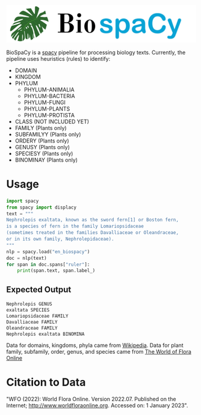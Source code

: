 ![bispacy logo](https://github.com/wjbmattingly/biospacy/raw/main/images/biospacy-header.png)

BioSpaCy is a [spacy](www.spacy.io) pipeline for processing biology texts. Currently, the pipeline uses heuristics (rules) to identify:

- DOMAIN
- KINGDOM
- PHYLUM
  - PHYLUM-ANIMALIA
  - PHYLUM-BACTERIA
  - PHYLUM-FUNGI
  - PHYLUM-PLANTS
  - PHYLUM-PROTISTA
- CLASS (NOT INCLUDED YET)
- FAMILY (Plants only)
- SUBFAMILYY (Plants only)
- ORDERY (Plants only)
- GENUSY (Plants only)
- SPECIESY (Plants only)
- BINOMINAY (Plants only)

# Usage

```python
import spacy
from spacy import displacy
text = """
Nephrolepis exaltata, known as the sword fern[1] or Boston fern,
is a species of fern in the family Lomariopsidaceae
(sometimes treated in the families Davalliaceae or Oleandraceae,
or in its own family, Nephrolepidaceae).
"""
nlp = spacy.load("en_biospacy")
doc = nlp(text)
for span in doc.spans["ruler"]:
    print(span.text, span.label_)
```

## Expected Output

```
Nephrolepis GENUS
exaltata SPECIES
Lomariopsidaceae FAMILY
Davalliaceae FAMILY
Oleandraceae FAMILY
Nephrolepis exaltata BINOMINA
```

Data for domains, kingdoms, phyla came from [Wikipedia](www.wikipedia.org). Data for plant family, subfamily, order, genus, and species came from [The World of Flora Online](http://www.worldfloraonline.org/)

# Citation to Data
"WFO (2022): World Flora Online. Version 2022.07. Published on the Internet; http://www.worldfloraonline.org. Accessed on: 1 January 2023".
